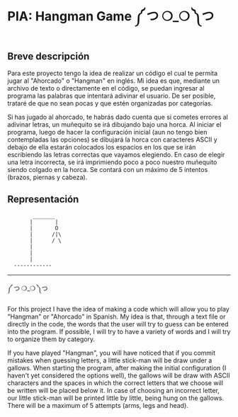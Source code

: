 # PIA: Hangman Game ༼ つ ❍_❍ ༽つ

## Breve descripción

Para este proyecto tengo la idea de realizar un código el cual te permita jugar al "Ahorcado" o "Hangman" en inglés. Mi idea es que, mediante un archivo de texto o directamente en el código, se puedan ingresar al programa las palabras que intentará adivinar el usuario. De ser posible, trataré de que no sean pocas y que estén organizadas por categorías.


Si has jugado al ahorcado, te habrás dado cuenta que si cometes errores al adivinar letras, un muñequito se irá dibujando bajo una horca. Al iniciar el programa, luego de hacer la configuración inicial (aun no tengo bien contempladas las opciones) se dibujará la horca con caracteres ASCII y debajo de ella estarán colocados los espacios en los que se irán escribiendo las letras correctas que vayamos elegiendo. En caso de elegir una letra incorrecta, se irá imprimiendo poco a poco nuestro muñequito siendo colgado en la horca. Se contará con un máximo de 5 intentos (brazos, piernas y cabeza).

## Representación

```
        _______                                                                                                                  
       |       |                                                                                                                 
       |       O                                                                                                                  
       |      /|\                                                                                                                  
       |      / \                                                                                                                 
       |                                                                                                                         
       |
       |                                                                                                                         
  ------------  
```


------------------------------------------------------------------------------------------

༼ つ ❍_❍ ༽つ

For this project I have the idea of making a code which will allow you to play 
"Hangman" or "Ahorcado" in Spanish. My idea is that, through a text file or 
directly in the code, the words that the user will try to guess can be entered 
into the program. If possible, I will try to have a variety of words and 
I will try to organize them by category.

If you have played "Hangman", you will have noticed that if you commit mistakes 
when guessing letters, a little stick-man will be draw under a gallows. When 
starting the program, after making the initial configuration (I haven't yet 
considered the options well), the gallows will be draw with ASCII characters 
and the spaces in which the correct letters that we choose will be written will 
be placed below it. In case of choosing an incorrect letter, our little stick-man 
will be printed little by little, being hung on the gallows. There will be a 
maximum of 5 attempts (arms, legs and head).
